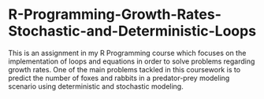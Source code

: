 # R-Programming-Growth-Rates-Stochastic-and-Deterministic-Loops
This is an assignment in my R Programming course which focuses on the implementation of loops and equations in order to solve problems regarding growth rates. One of the main problems tackled in this coursework is to predict the number of foxes and rabbits in a predator-prey modeling scenario using deterministic and stochastic modeling. 
